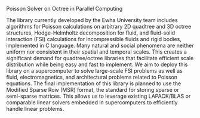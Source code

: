  Poisson Solver on Octree in Parallel Computing

The library currently developed by the Ewha University team includes algorithms for Poisson calculations on arbitrary 2D quadtree and 3D octree structures, Hodge-Helmholtz decomposition for fluid, and fluid-solid interaction (FSI) calculations for incompressible fluids and rigid bodies, implemented in C language. Many natural and social phenomena are neither uniform nor consistent in their spatial and temporal scales. This creates a significant demand for quadtree/octree libraries that facilitate efficient scale distribution while being easy and fast to implement. We aim to deploy this library on a supercomputer to solve large-scale FSI problems as well as fluid, electromagnetics, and architectural problems related to Poisson equations. The final implementation of this library is planned to use the Modified Sparse Row (MSR) format, the standard for storing sparse or semi-sparse matrices. This allows us to leverage existing LAPACK/BLAS or comparable linear solvers embedded in supercomputers to efficiently handle linear problems.

